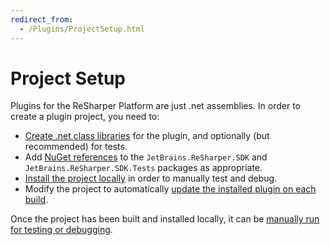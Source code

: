 ```yaml
---
redirect_from:
  - /Plugins/ProjectSetup.html
---
```


# Project Setup

Plugins for the ReSharper Platform are just .net assemblies. In order to create a plugin project, you need to:

* [Create .net class libraries](ProjectSetup/CreatingProjects.md) for the plugin, and optionally (but recommended) for tests.
* Add [NuGet references](ProjectSetup/NuGetReferences.md) to the `JetBrains.ReSharper.SDK` and `JetBrains.ReSharper.SDK.Tests` packages as appropriate.
* [Install the project locally](ProjectSetup/InitialInstallation.md) in order to manually test and debug.
* Modify the project to automatically [update the installed plugin on each build](ProjectSetup/CopyOnBuild.md).

Once the project has been built and installed locally, it can be [manually run for testing or debugging](Debugging.md).

